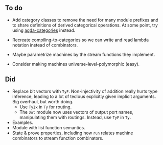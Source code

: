 ## To do

*   Add category classes to remove the need for many module prefixes and to share definitions of derived categorical operations.
    At some point, try using [agda-categories](https://github.com/agda/agda-categories) instead.
*   Recreate compiling-to-categories so we can write and read lambda notation instead of combinators.

*   Maybe parametrize machines by the stream functions they implement.
*   Consider making machines universe-level-polymorphic (easy).

## Did

*   Replace bit vectors with `TyF`.
    Non-injectivity of addition really hurts type inference, leading to a lot of tedious explicitly given implicit arguments.
    Big overhaul, but worth doing.
    *   Use `TyIx` in `Ty` for routing.
    *   The `Dot` module now uses vectors of output port names, manipulating them with routings.
        Instead, use `TyF` in `Ty`.
*   Examples.
*   Module with list function semantics.
*   State & prove properties, including how `run` relates machine combinators to stream function combinators.
